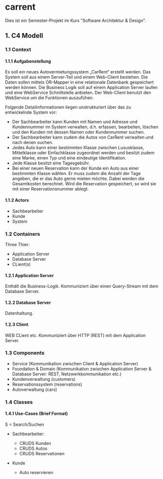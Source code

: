 # carrent

Dies ist ein Semester-Projekt im Kurs "Software Architektur & Design".


## 1. C4 Modell

### 1.1 Context

#### 1.1.1 Aufgabenstellung
Es soll ein neues Autovermietungssystem „CarRent“ erstellt werden. Das System soll aus einem
Server-Teil und einem Web-Client bestehen. Die Daten sollen mittels OR-Mapper in eine relationale
Datenbank gespeichert werden können. Die Business Logik soll auf einem Application Server laufen
und eine WebService Schnittstelle anbieten. Der Web-Client benutzt den WebService um die
Funktionen auszufühen.


Folgende Detailinformationen liegen unstrukturiert über das zu entwickelnde System vor:
- Der Sachbearbeiter kann Kunden mit Namen und Adresse und Kundennummer im System
verwalten, d.h. erfassen, bearbeiten, löschen und den Kunden mit dessen Namen oder
Kundennummer suchen.
- Der Sachbearbeiter kann zudem die Autos von CarRent verwalten und nach denen suchen.
- Jedes Auto kann einer bestimmten Klasse zwischen Luxusklasse, Mittelklasse oder
Einfachklasse zugeordnet werden und besitzt zudem eine Marke, einen Typ und eine
eindeutige Identifikation.
- Jede Klasse besitzt eine Tagesgebühr.
- Bei einer neuen Reservation kann der Kunde ein Auto aus einer bestimmten Klasse wählen. Er
muss zudem die Anzahl der Tage angeben, die er das Auto gerne mieten möchte. Dabei
werden die Gesamtkosten berechnet. Wird die Reservation gespeichert, so wird sie mit einer
Reservationsnummer ablegt.


#### 1.1.2 Actors
- Sachbearbeiter
- Kunde
- System

### 1.2 Containers
Three Thier:
- Application Server
- Database Server
- CLient(s)

#### 1.2.1 Application Server
Enthält die Business-Logik. Kommuniziert über einen Query-Stream mit dem Database Server.

#### 1.2.2 Database Server
Datenhaltung.

#### 1.2.3 Client
WEB CLient etc. Kommuniziert über HTTP (REST) mit dem Application Server.

### 1.3 Components
- Service (Kommunikation zwischen Client & Application Server)
- Foundation & Domain (Kommunikation zwischen Application Server & Database Server: REST, Netzwerkkommunikation etc.)
- Kundenverwaltung (customers)
- Reservationssystem (reservations)
- Autoverwaltung (cars)

### 1.4 Classes

#### 1.4.1 Use-Cases (Brief Format)
S = Search/Suchen

- Sachbearbeiter:
  - CRUDS Kunden
  - CRUDS Autos
  - CRUDS Reservationen

- Kunde
  - Auto reservieren
